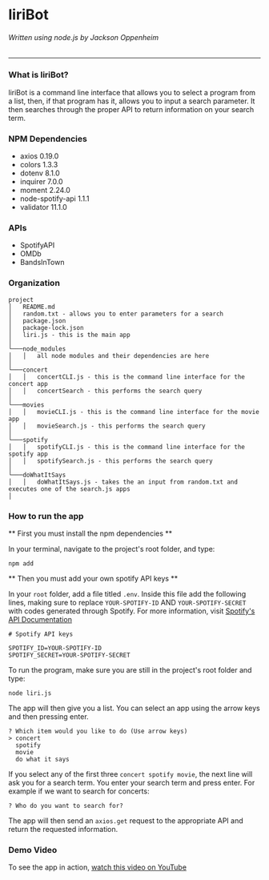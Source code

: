 # liriBot

###### Written using node.js by Jackson Oppenheim

---

### What is liriBot?

liriBot is a command line interface that allows you to select a program from a list, then, if that program has it, allows you to input a search parameter. It then searches through the proper API to return information on your search term.

### NPM Dependencies

-  axios 0.19.0
-  colors 1.3.3
-  dotenv 8.1.0
-  inquirer 7.0.0
-  moment 2.24.0
-  node-spotify-api 1.1.1
-  validator 11.1.0

### APIs

-  SpotifyAPI
-  OMDb
-  BandsInTown

### Organization

```
project
│   README.md
│   random.txt - allows you to enter parameters for a search
│   package.json
│   package-lock.json
│   liri.js - this is the main app
│
└───node_modules
│   │   all node modules and their dependencies are here
│
└───concert
│   │   concertCLI.js - this is the command line interface for the concert app
│   │   concertSearch - this performs the search query
│
└───movies
│   │   movieCLI.js - this is the command line interface for the movie app
│   │   movieSearch.js - this performs the search query
│
└───spotify
│   │   spotifyCLI.js - this is the command line interface for the spotify app
│   │   spotifySearch.js - this performs the search query
│
└───doWhatItSays
│   │   doWhatItSays.js - takes the an input from random.txt and executes one of the search.js apps
│

```

### How to run the app

** First you must install the npm dependencies **

In your terminal, navigate to the project's root folder, and type:

```
npm add
```

** Then you must add your own spotify API keys **

In your `root` folder, add a file titled `.env`.
Inside this file add the following lines, making sure to replace `YOUR-SPOTIFY-ID` AND `YOUR-SPOTIFY-SECRET` with codes generated through Spotify. For more information, visit [Spotify's API Documentation](https://developer.spotify.com/documentation/web-api/)

```
# Spotify API keys

SPOTIFY_ID=YOUR-SPOTIFY-ID
SPOTIFY_SECRET=YOUR-SPOTIFY-SECRET

```

To run the program, make sure you are still in the project's root folder and type:

```
node liri.js
```

The app will then give you a list. You can select an app using the arrow keys and then pressing enter.

```
? Which item would you like to do (Use arrow keys)
> concert
  spotify
  movie
  do what it says
```

If you select any of the first three `concert spotify movie`, the next line will ask you for a search term. You enter your search term and press enter. For example if we want to search for concerts:

```
? Who do you want to search for?
```

The app will then send an `axios.get` request to the appropriate API and return the requested information.

### Demo Video

To see the app in action, [watch this video on YouTube](https://youtu.be/QHbnngka8Xg)

